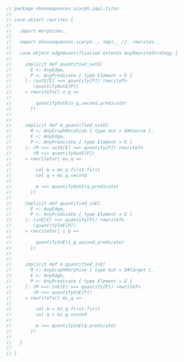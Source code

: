 
```scala
// package ohnosequences.scarph.impl.titan
//
// case object rewrites {
//
//   import morphisms._
//
//   import ohnosequences.scarph._, impl._ //, rewrites._
//
//   case object edgeQuantification extends AnyRewriteStrategy {
//
//     implicit def quantified_outE[
//       E <: AnyEdge,
//       P <: AnyPredicate { type Element = E }
//     ]: (outE[E] >=> quantify[P]) rewriteTo
//        (quantifyOutE[P])
//     = rewriteTo({ o_q =>
//
//         quantifyOutE(o_q.second.predicate)
//       })
//
//
//     implicit def m_quantified_outE[
//       M <: AnyGraphMorphism { type Out = E#Source },
//       E <: AnyEdge,
//       P <: AnyPredicate { type Element = E }
//     ]: (M >=> outE[E] >=> quantify[P]) rewriteTo
//        (M >=> quantifyOutE[P])
//     = rewriteTo({ mo_q =>
//
//         val m = mo_q.first.first
//         val q = mo_q.second
//
//         m >=> quantifyOutE(q.predicate)
//       })
//
//     implicit def quantified_inE[
//       E <: AnyEdge,
//       P <: AnyPredicate { type Element = E }
//     ]: (inE[E] >=> quantify[P]) rewriteTo
//        (quantifyInE[P])
//     = rewriteTo({ i_q =>
//
//         quantifyInE(i_q.second.predicate)
//       })
//
//
//     implicit def m_quantified_inE[
//       M <: AnyGraphMorphism { type Out = E#Target },
//       E <: AnyEdge,
//       P <: AnyPredicate { type Element = E }
//     ]: (M >=> inE[E] >=> quantify[P]) rewriteTo
//        (M >=> quantifyInE[P])
//     = rewriteTo({ mi_q =>
//
//         val m = mi_q.first.first
//         val q = mi_q.second
//
//         m >=> quantifyInE(q.predicate)
//       })
//
//   }
//
// }

```




[main/scala/ohnosequences/scarph/impl/titan/evals.scala]: evals.scala.md
[main/scala/ohnosequences/scarph/impl/titan/morphisms.scala]: morphisms.scala.md
[main/scala/ohnosequences/scarph/impl/titan/predicates.scala]: predicates.scala.md
[main/scala/ohnosequences/scarph/impl/titan/rewrites.scala]: rewrites.scala.md
[main/scala/ohnosequences/scarph/impl/titan/syntax.scala]: syntax.scala.md
[main/scala/ohnosequences/scarph/impl/titan/titanSchema.scala]: titanSchema.scala.md
[main/scala/ohnosequences/scarph/impl/titan/types.scala]: types.scala.md
[main/scala/ohnosequences/scarph/impl/titan/writes.scala]: writes.scala.md
[test/scala/ohnosequences/scarph/titan/SchemaCreation.scala]: ../../../../../../test/scala/ohnosequences/scarph/titan/SchemaCreation.scala.md
[test/scala/ohnosequences/scarph/titan/schemaTests.scala]: ../../../../../../test/scala/ohnosequences/scarph/titan/schemaTests.scala.md
[test/scala/ohnosequences/scarph/titan/TwitterTitanTest.scala]: ../../../../../../test/scala/ohnosequences/scarph/titan/TwitterTitanTest.scala.md